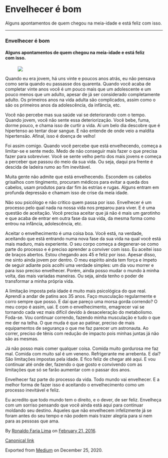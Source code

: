 Envelhecer é bom
================

Alguns apontamentos de quem chegou na meia-idade e está feliz com isso.

------------------------------------------------------------------------

### Envelhecer é bom

#### Alguns apontamentos de quem chegou na meia-idade e está feliz com isso.

<figure>
<img src="https://cdn-images-1.medium.com/max/800/1*WpwT3_SNee17NfL8tkJRKw.jpeg" class="graf-image" />
</figure>Quando eu era jovem, há uns vinte e poucos anos atrás, eu não
pensava como seria quando eu passasse dos quarenta. Quando você acaba de
completar vinte anos você é um pouco mais que um adolescente e um pouco
menos que um adulto, apesar de já ser considerado completamente adulto.
Os primeiros anos na vida adulta são complicados, assim como o são os
primeiros anos da adolescência, da infância, etc.

Você não percebe mas sua saúde vai se deteriorando com o tempo. Quando
jovem, você não sente essa deteriorização. Você bebe, fuma, dorme pouco,
e chama isso de curtir a vida. Aí um belo dia descobre que é hipertenso
ao tentar doar sangue. E não entende de onde veio a maldita hipertensão.
Afinal, isso é doença de velho!

Foi assim comigo. Quando você percebe que está envelhecendo, começa a
limitar-se e sente medo. Medo de não conseguir mais fazer o que precisa
fazer para sobreviver. Você se sente velho perto dos mais jovens e
começa a perceber que passou do meio da sua vida. Ou seja, daqui pra
frente é descida de ladeira rumo ao fim inevitável.

Muita gente não admite que está envelhecendo. Escondem os cabelos
grisalhos com tingimento, procuram médicos para evitar a queda dos
cabelos, usam produtos para dar fim às estrias e rugas. Alguns entram em
profunda depressão e chamam isso de crise da meia idade.

Não sou psicólogo e não critico quem passa por isso. Envelhecer é um
processo pelo qual nada na nossa vida nos preparou para viver. E é uma
questão de aceitação. Você precisa aceitar que já não é mais um
garotinho e que acaba de entrar em outra fase da sua vida, da mesma
forma como entrou na infância, adolescência, etc.

Aceitar o envelhecimento é uma coisa boa. Você está, na verdade,
aceitando que está entrando numa nova fase da sua vida na qual você está
mais maduro, mais experiente. O seu corpo começa a degenerar-se como
parte do processo e é preciso aprender a conviver com isso. Eu aceitei
isso de braços abertos. Estou chegando aos 45 e feliz por isso. Apesar
disso, me sinto ainda jovem por dentro. O meu espírito ainda tem força e
ímpeto de seguir adiante pois acolhi uma verdade simples: um dia vou
morrer e para isso preciso envelhecer. Porém, ainda posso mudar o mundo
à minha volta, das mais variadas maneiras. Ou seja, ainda tenho o poder
de transformar a minha própria vida.

A limitação imposta pela idade é muito mais psicológica do que real.
Aprendi a andar de patins aos 35 anos. Faço musculação regularmente e
corro sempre que posso. E daí que pareço uma morsa gorda correndo? O meu
corpo é assim, uai. E com o envelhecimento, emagrecer vai se tornando
cada vez mais difícil devido à desaceleração do metabolismo. Foda-se.
Vou continuar correndo, fazendo minha musculação e tudo o que me der na
telha. O que muda é que ao patinar, preciso de mais equipamentos de
segurança o que me faz parecer um astronauta. Ao correr, preciso de
tênis com redução de impacto pois minhas juntas já não são as mesmas.

Já não posso mais comer qualquer coisa. Comida muito gordurosa me faz
mal. Comida com muito sal é um veneno. Refrigerante me arrebenta. E daí?
São limitações impostas pela idade. E fico feliz de chegar até aqui. E
vou continuar até onde der, fazendo o que gosto e convivendo com as
limitações que só se farão aumentar com o passar dos anos.

Envelhecer faz parte do processo da vida. Todo mundo vai envelhecer. E a
melhor forma de fazer isso é aceitando o envelhecimento como um processo
inevitável e feliz.

Eu acredito que todo mundo tem o direito, e o dever, de ser feliz.
Envelheça com um sorriso pensando que você ainda está aqui para
continuar moldando seu destino. Aqueles que não envelhecem infelizmente
já se foram antes do seu tempo e não podem mais trazer alegria para si
nem para as pessoas que ama.

By
<a href="https://medium.com/@ronaldolima" class="p-author h-card">Ronaldo Faria Lima</a>
on [February 21, 2016](https://medium.com/p/81f1c3ab1bda).

<a href="https://medium.com/@ronaldolima/envelhecer-%C3%A9-bom-81f1c3ab1bda" class="p-canonical">Canonical link</a>

Exported from [Medium](https://medium.com) on December 25, 2020.
